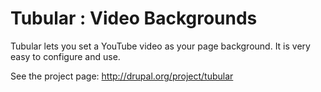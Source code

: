 Tubular : Video Backgrounds
===

Tubular lets you set a YouTube video as your page background. It is very easy to configure and use.

See the project page: http://drupal.org/project/tubular
